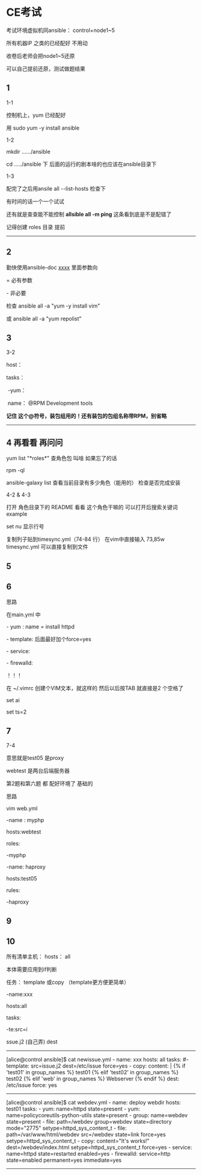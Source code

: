 # CE考试

考试环境虚拟机同ansible： control+node1~5

所有机器IP 之类的已经配好 不用动

收卷后老师会把node1~5还原

可以自己提前还原，测试做题结果



## 1

1-1

控制机上，yum 已经配好

用 sudo yum -y install ansible



1-2

mkdir  ....../ansible

cd  ...../ansible	下	后面的运行的剧本啥的也应该在ansible目录下



1-3

配完了之后用ansile  all --list-hosts 检查下

有时间的话一个一个试试

还有就是查查能不能控制   **allsible all  -m ping**    这条看到底是不是配错了

记得创建 roles 目录 提前

---------

## 2

勤快使用ansible-doc  <u>xxxx</u>    里面参数向

 =  必有参数  

\- 非必要



检查 ansible all -a "yum -y install vim"

或 ansible all -a "yum repolist"



## 3

3-2 

host：

tasks：

​	-yum：

​        name： @RPM Development tools   

**记住 这个@符号，装包组用的！还有装包的包组名称带RPM，别省略**



--------

## 4  再看看 再问问

yum list "\*roles*"        查角色包 叫啥  如果忘了的话

rpm  -ql  

ansible-galaxy list    查看当前目录有多少角色（能用的） 检查是否完成安装

4-2 & 4-3

打开 角色目录下的 README  看看 这个角色干嘛的   可以打开后搜索关键词example

set nu 显示行号

复制列子贴到timesync.yml（74-84 行）   在vim中直接输入 73,85w timesync.yml 可以直接复制到文件



## 5





## 6

   思路

在main.yml  中

\-  yum : name = install httpd 

\-  template:				后面最好加个force=yes 

\-  service:

\-  firewalld: 





！！！  

在 ~/.vimrc   创建个VIM文本，就这样的 然后以后按TAB 就直接是2 个空格了

set ai 

set ts=2	



## 7

7-4 

意思就是test05 是proxy  

webtest 是两台后端服务器

第2题和第六题 都 配好环境了 基础的



思路

vim web.yml

-name : myphp

hosts:webtest

roles:

  -myphp

-name: haproxy

hosts:test05

rules:

-haproxy





## 9 







## 10

所有清单主机：  hosts： all

本体需要应用到if判断

任务： template 或copy    （template更方便更简单）

-name:xxx

 hosts:all

 tasks:

-te:src=i

ssue.j2 (自己弄)   dest









---------

[alice@control ansible]$ cat newissue.yml
\- name: xxx
  hosts: all
  tasks:
    \#- template: src=issue.j2 dest=/etc/issue force=yes
    \- copy:
        content: |
          {% if 'test01' in  group_names %}
          test01
          {% elif 'test02' in  group_names  %}
          test02
          {% elif 'web' in group_names  %}
          Webserver
          {% endif %}
        dest: /etc/issue
        force: yes

------------

[alice@control ansible]$ cat webdev.yml
\- name: deploy webdir
  hosts: test01
  tasks:
    \- yum: name=httpd state=present
    \- yum: name=policycoreutils-python-utils state=present
    \- group: name=webdev state=present
    \- file: path=/webdev group=webdev state=directory mode="2775" setype=httpd_sys_content_t
    \- file: path=/var/www/html/webdev src=/webdev state=link force=yes  setype=httpd_sys_content_t
    \- copy: content="It's works!" dest=/webdev/index.html  setype=httpd_sys_content_t force=yes
    \- service: name=httpd state=restarted enabled=yes
    \- firewalld: service=http state=enabled permanent=yes immediate=yes

------------

